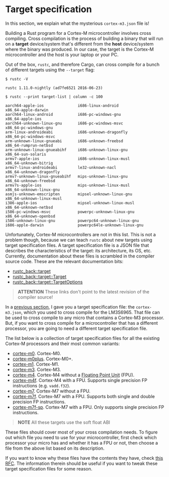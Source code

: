 # Target specification

In this section, we explain what the mysterious `cortex-m3.json` file is!

Building a Rust program for a Cortex-M microcontroller involves cross compiling. Cross compilation
is the process of building a binary that will run on a **target** device/system that's different
from the **host** device/system where the binary was produced. In our case, the target is the
Cortex-M microcontroller and the host is your laptop or your PC.

Out of the box, `rustc`, and therefore Cargo, can cross compile for a bunch of different targets
using the `--target` flag:

```
$ rustc -V
```
```
rustc 1.11.0-nightly (ad7fe6521 2016-06-23)
```
```
$ rustc --print target-list | column -c 100
```
```
aarch64-apple-ios               i686-linux-android              x86_64-apple-darwin
aarch64-linux-android           i686-pc-windows-gnu             x86_64-apple-ios
aarch64-unknown-linux-gnu       i686-pc-windows-msvc            x86_64-pc-windows-gnu
arm-linux-androideabi           i686-unknown-dragonfly          x86_64-pc-windows-msvc
arm-unknown-linux-gnueabi       i686-unknown-freebsd            x86_64-rumprun-netbsd
arm-unknown-linux-gnueabihf     i686-unknown-linux-gnu          x86_64-sun-solaris
armv7-apple-ios                 i686-unknown-linux-musl         x86_64-unknown-bitrig
armv7-linux-androideabi         le32-unknown-nacl               x86_64-unknown-dragonfly
armv7-unknown-linux-gnueabihf   mips-unknown-linux-gnu          x86_64-unknown-freebsd
armv7s-apple-ios                mips-unknown-linux-musl         x86_64-unknown-linux-gnu
asmjs-unknown-emscripten        mipsel-unknown-linux-gnu        x86_64-unknown-linux-musl
i386-apple-ios                  mipsel-unknown-linux-musl       x86_64-unknown-netbsd
i586-pc-windows-msvc            powerpc-unknown-linux-gnu       x86_64-unknown-openbsd
i586-unknown-linux-gnu          powerpc64-unknown-linux-gnu
i686-apple-darwin               powerpc64le-unknown-linux-gnu
```

Unfortunately, Cortex-M microcontrollers are not in this list. This is not a problem though, because
we can teach `rustc` about new targets using target specification files. A target specification
file is a JSON file that describes the characteristics of the target: its architecture, its OS, etc.
Currently, documentation about these files is scrambled in the compiler source code. These are the
relevant documentation bits:

- [rustc_back::target](https://github.com/rust-lang/rust/blob/1ab87b65a220a933dc9d171ef0fd865ddd88fe89/src/librustc_back/target/mod.rs#L11-L45)
- [rustc_back::target::Target](https://github.com/rust-lang/rust/blob/1ab87b65a220a933dc9d171ef0fd865ddd88fe89/src/librustc_back/target/mod.rs#L151-L171)
- [rustc_back::target::TargetOptions](https://github.com/rust-lang/rust/blob/1ab87b65a220a933dc9d171ef0fd865ddd88fe89/src/librustc_back/target/mod.rs#L178-L299)

> **ATTENTION** These links don't point to the latest revision of the compiler source!

In a [previous section], I gave you a target specification file: the `cortex-m3.json`, which
you used to cross compile for the LM3S6965. That file can be used to cross compile to any micro that
contains a Cortex-M3 processor. But, if you want to cross compile for a microcontroller that has a
different processor, you are going to need a different target specification file.

[previous section]: ./first/build.html

The list below is a collection of target specification files for all the existing Cortex-M
processors and their most common variants:

- [cortex-m0](./target/cortex-m0.json). Cortex-M0.
- [cortex-m0plus](./target/cortex-m0plus.json). Cortex-M0+.
- [cortex-m1](./target/cortex-m1.json). Cortex-M1.
- [cortex-m3](./target/cortex-m3.json). Cortex-M3.
- [cortex-m4](./target/cortex-m4.json). Cortex-M4 without a [Floating Point Unit][FPU] (FPU).
- [cortex-m4f](./target/cortex-m4f.json). Cortex-M4 with a FPU. Supports single precision FP
  instructions (e.g. `vadd.f32`).
- [cortex-m7](./target/cortex-m7.json). Cortex-M7 without a FPU.
- [cortex-m7f](./target/cortex-m7f.json). Cortex-M7 with a FPU. Supports both single and double
  precision FP instructions.
- [cortex-m7f-sp](./target/cortex-m7f-sp.json). Cortex-M7 with a FPU. Only supports single precision
  FP instructions.
  
[FPU]: https://en.wikipedia.org/wiki/Floating-point_unit

> **NOTE** All these targets use the soft float ABI

These files should cover most of your cross compilation needs. To figure out which file you need to
use for your microcontroller, first check which processor your micro has and whether it has a FPU or
not, then choose a file from the above list based on its description.

If you want to know why these files have the contents they have, check [this RFC]. The information
therein should be useful if you want to tweak these target specification files for some reason.

[this RFC]: https://github.com/japaric/rfcs/blob/cortex-m-targets/text/0000-cortex-m-targets.md#target-specifications

